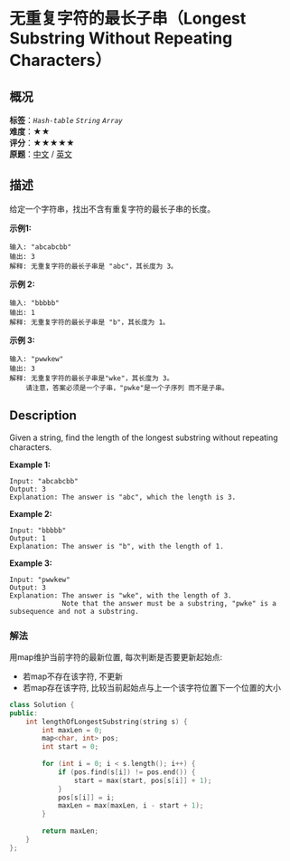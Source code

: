 # 无重复字符的最长子串（Longest Substring Without Repeating Characters）
## 概况
**标签**：*`Hash-table`*  *`String`*  *`Array`*<br>
**难度**：★★<br>
**评分**：★★★★★<br>
**原题**：[中文](https://leetcode-cn.com/problems/longest-substring-without-repeating-characters) / [英文](https://leetcode.com/problems/longest-substring-without-repeating-characters)

## 描述
给定一个字符串，找出不含有重复字符的最长子串的长度。

**示例1:**
```
输入: "abcabcbb"
输出: 3 
解释: 无重复字符的最长子串是 "abc"，其长度为 3。
```

**示例 2:**
```
输入: "bbbbb"
输出: 1
解释: 无重复字符的最长子串是 "b"，其长度为 1。
```

**示例 3:**
```
输入: "pwwkew"
输出: 3
解释: 无重复字符的最长子串是"wke"，其长度为 3。
    请注意，答案必须是一个子串，"pwke"是一个子序列 而不是子串。
```

## Description
Given a string, find the length of the longest substring without repeating characters.

**Example 1:**
```
Input: "abcabcbb"
Output: 3 
Explanation: The answer is "abc", which the length is 3.
```

**Example 2:**
```
Input: "bbbbb"
Output: 1
Explanation: The answer is "b", with the length of 1.
```

**Example 3:**
```
Input: "pwwkew"
Output: 3
Explanation: The answer is "wke", with the length of 3. 
             Note that the answer must be a substring, "pwke" is a subsequence and not a substring.
```


### 解法
用map维护当前字符的最新位置, 每次判断是否要更新起始点:
- 若map不存在该字符, 不更新
- 若map存在该字符, 比较当前起始点与上一个该字符位置下一个位置的大小
```c++
class Solution {
public:
    int lengthOfLongestSubstring(string s) {
        int maxLen = 0;
        map<char, int> pos;
        int start = 0;
        
        for (int i = 0; i < s.length(); i++) {
            if (pos.find(s[i]) != pos.end()) {
                start = max(start, pos[s[i]] + 1);
            }
            pos[s[i]] = i;
            maxLen = max(maxLen, i - start + 1);
        }
        
        return maxLen;
    }
};
```